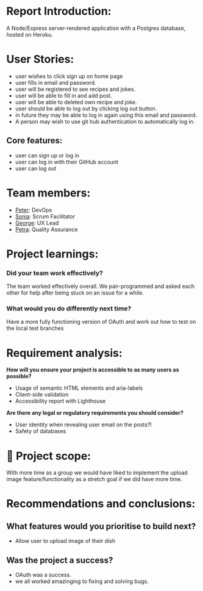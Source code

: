 # Report Introduction: 
A Node/Express server-rendered application with a Postgres database, hosted on Heroku.

# User Stories:
- user wishes to click sign up on home page
- user fills in email and password.
- user will be registered to see recipes and jokes.
- user will be able to fill in and add post.
- user will be able to deleted own recipe and joke.
- user should be able to log out by clicking log out button.
- in future they may be able to log in again using this email and password.
- A person may wish to use git hub authentication to automatically log in.

## Core features:
- user can sign up or log in 
- user can log in with their GitHub account 
- user can log out

# Team members:
- [Peter](https://github.com/PJSalter): DevOps
- [Sonia](https://github.com/sonianb): Scrum Facilitator
- [George](https://github.com/Glombort): UX Lead
- [Petra](https://github.com/alternadiva): Quality Assurance
  

# Project learnings:

### Did your team work effectively?
The team worked effectively overall. We pair-programmed and asked each other for help after being stuck on an issue for a while.

### What would you do differently next time?

Have a more fully functioning version of OAuth and work out how to test on the local test branches

# Requirement analysis:

**How will you ensure your project is accessible to as many users as possible?**

* Usage of semantic HTML elements and aria-labels
* Client-side validation
* Accessibility report with Lighthouse

**Are there any legal or regulatory requirements you should consider?**

* User identity when revealing user email on the posts?! 
* Safety of databases
# 🧠 Project scope:

With more time as a group we would have liked to implement the upload image feature/functionality as a stretch goal if we did have more time.

# Recommendations and conclusions:

## What features would you prioritise to build next?
- Allow user to upload image of their dish 

## Was the project a success?
- OAuth was a success.
- we all worked amazinging to fixing and solving bugs.

